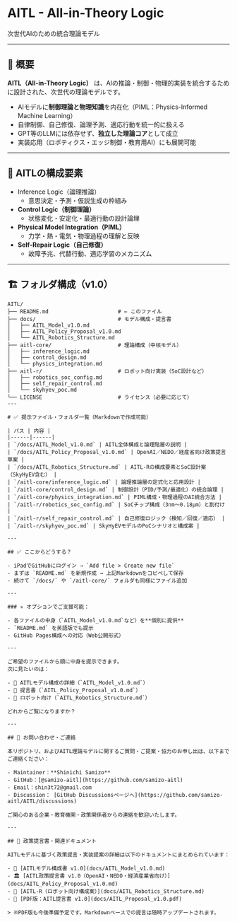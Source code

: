 
# AITL - All-in-Theory Logic  
次世代AIのための統合理論モデル

---

## 🎯 概要

**AITL（All-in-Theory Logic）** は、AIの推論・制御・物理的実装を統合するために設計された、次世代の理論モデルです。

- AIモデルに**制御理論と物理知識**を内在化（PIML：Physics-Informed Machine Learning）
- 自律制御、自己修復、論理予測、適応行動を統一的に扱える
- GPT等のLLMには依存せず、**独立した理論コア**として成立
- 実装応用（ロボティクス・エッジ制御・教育用AI）にも展開可能

---

## 🧠 AITLの構成要素

- Inference Logic（論理推論）
  - 意思決定・予測・仮説生成の枠組み
- **Control Logic（制御理論）**
  - 状態変化・安定化・最適行動の設計論理
- **Physical Model Integration（PIML）**
  - 力学・熱・電気・物理過程の理解と反映
- **Self-Repair Logic（自己修復）**
  - 故障予兆、代替行動、適応学習のメカニズム

---

## 🏗 フォルダ構成（v1.0）

```text
AITL/
├── README.md                      # ← このファイル
├── docs/                          # モデル構成・提言書
│   ├── AITL_Model_v1.0.md
│   ├── AITL_Policy_Proposal_v1.0.md
│   └── AITL_Robotics_Structure.md
├── aitl-core/                     # 理論構成（中核モデル）
│   ├── inference_logic.md
│   ├── control_design.md
│   └── physics_integration.md
├── aitl-r/                        # ロボット向け実装（SoC設計など）
│   ├── robotics_soc_config.md
│   ├── self_repair_control.md
│   └── skyhyev_poc.md
└── LICENSE                        # ライセンス（必要に応じて）
---

# ✅ 提示ファイル・フォルダ一覧（Markdownで作成可能）

| パス | 内容 |
|------|------|
| `/docs/AITL_Model_v1.0.md` | AITL全体構成と論理階層の説明 |
| `/docs/AITL_Policy_Proposal_v1.0.md` | OpenAI／NEDO／経産省向け政策提言草案 |
| `/docs/AITL_Robotics_Structure.md` | AITL-Rの構成要素とSoC設計案（SkyHyEV含む） |
| `/aitl-core/inference_logic.md` | 論理推論層の定式化と応用設計 |
| `/aitl-core/control_design.md` | 制御設計（PID/予測/最適化）の統合論理 |
| `/aitl-core/physics_integration.md` | PIML構成・物理過程のAI統合方法 |
| `/aitl-r/robotics_soc_config.md` | SoCチップ構成（3nm〜0.18µm）と割付け |
| `/aitl-r/self_repair_control.md` | 自己修復ロジック（検知／回復／適応） |
| `/aitl-r/skyhyev_poc.md` | SkyHyEVモデルのPoCシナリオと構成案 |

---

## ✅ ここからどうする？

- iPadでGitHubにログイン → `Add file > Create new file`  
- まずは `README.md` を新規作成 → 上記Markdownをコピペして保存  
- 続けて `/docs/` や `/aitl-core/` フォルダも同様にファイル追加

---

### ✳️ オプションでご支援可能：

- 各ファイルの中身（`AITL_Model_v1.0.md`など）を**個別に提供**
- `README.md` を英語版でも提示
- GitHub Pages構成への対応（Web公開形式）

---

ご希望のファイルから順に中身を提示できます。  
次に見たいのは：

- 🔹 AITLモデル構成の詳細（`AITL_Model_v1.0.md`）  
- 🔹 提言書（`AITL_Policy_Proposal_v1.0.md`）  
- 🔹 ロボット向け（`AITL_Robotics_Structure.md`）

どれからご覧になりますか？

---

## 📮 お問い合わせ・ご連絡

本リポジトリ、およびAITL理論モデルに関するご質問・ご提案・協力のお申し出は、以下までご連絡ください：

- Maintainer：**Shinichi Samizo**
- GitHub：[@samizo-aitl](https://github.com/samizo-aitl)
- Email：shin3t72@gmail.com
- Discussion： [GitHub Discussionsページへ](https://github.com/samizo-aitl/AITL/discussions)

ご関心のある企業・教育機関・政策関係者からの連絡を歓迎いたします。

---

## 📄 政策提言書・関連ドキュメント

AITLモデルに基づく政策提言・実装提案の詳細は以下のドキュメントにまとめられています：

- 📘 [AITLモデル構成書 v1.0](docs/AITL_Model_v1.0.md)
- 🏛 [AITL政策提言書 v1.0（OpenAI・NEDO・経済産業省向け）](docs/AITL_Policy_Proposal_v1.0.md)
- 🤖 [AITL-R（ロボット向け構成案）](docs/AITL_Robotics_Structure.md)
- 📄 [PDF版：AITL提言書 v1.0](docs/AITL_Proposal_v1.0.pdf)

> ※PDF版も今後準備予定です。Markdownベースでの提言は随時アップデートされます。

